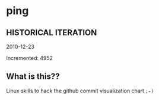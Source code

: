 # ping

## HISTORICAL ITERATION
2010-12-23

Incremented: 4952

## What is this?? 
Linux skills to hack the github commit visualization chart `;-)`
